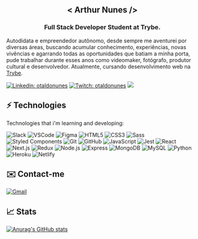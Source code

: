 <h2 align="center">< Arthur Nunes /></h2>
<h3 align="center">Full Stack Developer Student at Trybe.</h3>

Autodidata e empreendedor autônomo, desde sempre me aventurei por diversas áreas, buscando acumular conhecimento, experiências, novas vivências e agarrando todas as oportunidades que batiam a minha porta, pude trabalhar durante esses anos como videomaker, fotógrafo, produtor cultural e desenvolvedor. Atualmente, cursando desenvolvimento web na [Trybe](https://www.betrybe.com).

[![Linkedin: otaldonunes](https://img.shields.io/badge/-Linkedin-blue?style=flat-square&logo=Linkedin&logoColor=white&link=https://www.linkedin.com/in/otaldonunes)](https://www.linkedin.com/in/otaldonunes)
[![Twitch: otaldonunes](https://img.shields.io/badge/-Twitch-blueviolet?style=flat-square&logo=Twitch&logoColor=white&link=https://www.twitch.tv/otaldonunes)](https://www.twitch.tv/otaldonunes)
![](https://komarev.com/ghpvc/?username=otaldonunes&color=blueviolet&style=flat-square)

## ⚡ Technologies

Technologies that i'm learning and developing:

![Slack](https://img.shields.io/badge/-Slack-4A154B?style=flat-square&logo=slack&logoColor=white)
![VSCode](https://img.shields.io/badge/-VSCode-007ACC?style=flat-square&logo=visual-studio-code&logoColor=white)
![Figma](https://img.shields.io/badge/-Figma-F24E1E?style=flat-square&logo=figma&logoColor=white)
![HTML5](https://img.shields.io/badge/-HTML5-E34F26?style=flat-square&logo=html5&logoColor=white)
![CSS3](https://img.shields.io/badge/-CSS3-1572B6?style=flat-square&logo=css3&logoColor=white)
![Sass](https://img.shields.io/badge/-Sass-CC6699?style=flat-square&logo=sass&logoColor=white)
![Styled Components](https://img.shields.io/badge/-Styled&nbsp;Components-DB7093?style=flat-square&logo=styled-components&logoColor=white)
![Git](https://img.shields.io/badge/-Git-F05032?style=flat-square&logo=git&logoColor=white)
![GitHub](https://img.shields.io/badge/-GitHub-181717?style=flat-square&logo=github&logoColor=white)
![JavaScript](https://img.shields.io/badge/-JavaScript-black?style=flat-square&logo=javascript)
![Jest](https://img.shields.io/badge/-Jest-C21325?logo=jest&logoColor=white&style=flat-square)
![React](https://img.shields.io/badge/-React-61DAFB?logo=react&style=flat-square&logoColor=black)
![Next.js](https://img.shields.io/badge/-next.js-000000?style=flat-square&logo=heroku&logoColor=white)
![Redux](https://img.shields.io/badge/-Redux-764ABC?logo=redux&logoColor=white&style=flat-square)
![Node.js](https://img.shields.io/badge/-Node.js-339933?logo=Node.js&logoColor=white&style=flat-square)
![Express](https://img.shields.io/badge/-Express-000000?logo=express&logoColor=white&style=flat-square)
![MongoDB](https://img.shields.io/badge/-MongoDB-47A248?logo=mongodb&logoColor=white&style=flat-square)
![MySQL](https://img.shields.io/badge/-MySql-4479A1?style=flat-square&logo=mysql&logoColor=white)
![Python](https://img.shields.io/badge/-Python-3776AB?logo=python&logoColor=white&style=flat-square)
![Heroku](https://img.shields.io/badge/-Heroku-430098?style=flat-square&logo=heroku&logoColor=white)
![Netlify](https://img.shields.io/badge/-Netlify-00C7B7?style=flat-square&logo=netlify&logoColor=white)<br/>

## ✉️ Contact-me

[![Gmail](https://img.shields.io/badge/Gmail-D14836?style=flat-square&logo=gmail&logoColor=white&link=mailto:coletivosuburbano@gmail.com)](mailto:coletivosuburbano@gmail.com)<br/> 

## 📈 Stats

[![Anurag's GitHub stats](https://github-readme-stats.vercel.app/api?username=otaldonunes&count_private=true&show_icons=true&theme=radical&hide_border=true)](https://github.com/anuraghazra/github-readme-stats)
